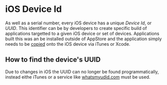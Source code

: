 # iOS Device Id

As well as a serial number, every iOS device has a unique _Device Id_, or _UUID_. This identifier can be by developers to create specific build of applications targetted to a given iOS device or set of devices.
Applications built this was an be installed outside of AppStore and the application simply needs to be [copied](./ios.installing.md) onto the iOS device via iTunes or Xcode.

## How to find the device's UUID

Due to  changes in iOS the UUID can no longer be found programmatically, instead eithe iTunes or a service like [whatsmyudid.com](http://whatsmyudid.com/) must be used.
